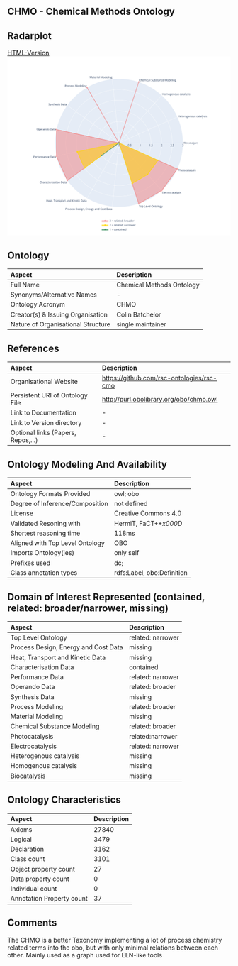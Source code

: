 ## CHMO - Chemical Methods Ontology


 ## Radarplot 

 [HTML-Version](../radarplots/Radarplot_CHMO.html) ![Radarplot for Domains of ontology CHMO](../radarplots/Radarplot_CHMO.svg) 
## Ontology

|Aspect |Description| 
 |:---|:---|
| Full Name | Chemical Methods Ontology |
| Synonyms/Alternative Names | - |
| Ontology Acronym | CHMO |
| Creator(s) & Issuing Organisation | Colin Batchelor |
| Nature of Organisational Structure | single maintainer |

## References

|Aspect |Description| 
 |:---|:---|
| Organisational Website | https://github.com/rsc-ontologies/rsc-cmo |
| Persistent URI of Ontology File | http://purl.obolibrary.org/obo/chmo.owl |
| Link to Documentation | - |
| Link to Version directory | - |
| Optional links (Papers, Repos,...) | - |

## Ontology Modeling And Availability

|Aspect |Description| 
 |:---|:---|
| Ontology Formats Provided | owl; obo |
| Degree of Inference/Composition | not defined |
| License | Creative Commons 4.0 |
| Validated Resoning with | HermiT, FaCT++_x000D_ |
| Shortest reasoning time | 118ms |
| Aligned with Top Level Ontology | OBO |
| Imports Ontology(ies) | only self |
| Prefixes used | dc; |
| Class annotation types | rdfs:Label, obo:Definition |

## Domain of Interest Represented (contained, related: broader/narrower, missing)

|Aspect |Description| 
 |:---|:---|
| Top Level Ontology | related: narrower |
| Process Design, Energy and Cost Data | missing |
| Heat, Transport and Kinetic Data | missing |
| Characterisation Data | contained |
| Performance Data | related: narrower |
| Operando Data | related: broader |
| Synthesis Data | missing |
| Process Modeling | related: broader |
| Material Modeling | missing |
| Chemical Substance Modeling | related: broader |
| Photocatalysis | related:narrower |
| Electrocatalysis | related: narrower |
| Heterogenous catalysis | missing |
| Homogenous catalysis | missing |
| Biocatalysis | missing |

## Ontology Characteristics

|Aspect |Description| 
 |:---|:---|
| Axioms | 27840 |
| Logical | 3479 |
| Declaration | 3162 |
| Class count | 3101 |
| Object property count | 27 |
| Data property count | 0 |
| Individual count | 0 |
| Annotation Property count | 37 |

## Comments

The CHMO is a better Taxonomy implementing a lot of process chemistry related terms into the obo, but with only minimal relations between each other. Mainly used as a graph used for ELN-like tools
